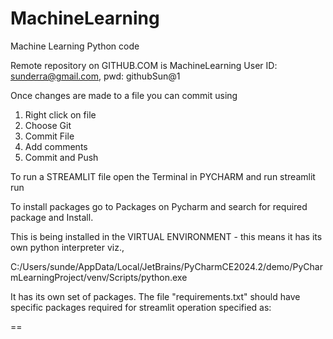 # MachineLearning
Machine Learning Python code

Remote repository on GITHUB.COM is MachineLearning
User ID: sunderra@gmail.com, pwd: githubSun@1

Once changes are made to a file you can commit using 
1. Right click on file
2. Choose Git
3. Commit File
4. Add comments
5. Commit and Push

To run a STREAMLIT file open the Terminal in PYCHARM and run
streamlit run <python file name>

To install packages go to Packages on Pycharm and search for required package 
and Install.

This is being installed in the VIRTUAL ENVIRONMENT - this means it has its
own python interpreter viz., 

C:/Users/sunde/AppData/Local/JetBrains/PyCharmCE2024.2/demo/PyCharmLearningProject/venv/Scripts/python.exe

It has its own set of packages. The file "requirements.txt" should have 
specific packages required for streamlit operation specified as:

<package name>==<version number>





